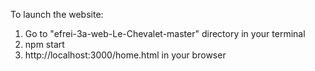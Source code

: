 To launch the website:

1. Go to "efrei-3a-web-Le-Chevalet-master" directory in your terminal
2. npm start
3. http://localhost:3000/home.html in your browser
